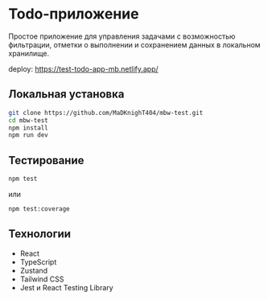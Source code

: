 # Todo-приложение

Простое приложение для управления задачами с возможностью фильтрации, отметки о выполнении и сохранением данных в локальном хранилище.

deploy: https://test-todo-app-mb.netlify.app/

## Локальная установка

```bash
git clone https://github.com/MaDKnighT404/mbw-test.git
cd mbw-test
npm install
npm run dev
```

## Тестирование

```bash
npm test
```

или

```bash
npm test:coverage
```

## Технологии

- React
- TypeScript
- Zustand
- Tailwind CSS
- Jest и React Testing Library
